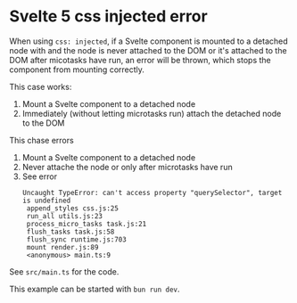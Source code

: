 # Svelte 5 css injected error

When using `css: injected`, if a Svelte component is mounted to a detached node with and the node is never attached to the DOM or
it's attached to the DOM after micotasks have run, an error will be thrown, which stops the component from mounting correctly.

This case works:
1. Mount a Svelte component to a detached node
2. Immediately (without letting microtasks run) attach the detached node to the DOM

This chase errors
1. Mount a Svelte component to a detached node
2. Never attache the node or only after microtasks have run
3. See error
   ```
   Uncaught TypeError: can't access property "querySelector", target is undefined
    append_styles css.js:25
    run_all utils.js:23
    process_micro_tasks task.js:21
    flush_tasks task.js:58
    flush_sync runtime.js:703
    mount render.js:89
    <anonymous> main.ts:9
   ```

See `src/main.ts` for the code.

This example can be started with `bun run dev`.